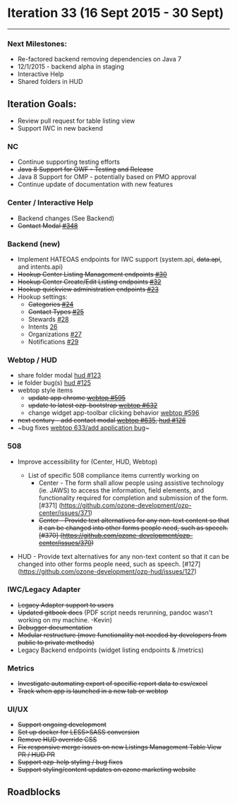 # Iteration 33 (16 Sept 2015 - 30 Sept)

*** 
### Next Milestones:
* Re-factored backend removing dependencies on Java 7
* 12/1/2015 - backend alpha in staging  
* Interactive Help
* Shared folders in HUD

## Iteration Goals:
* Review pull request for table listing view
* Support IWC in new backend


### NC
* Continue supporting testing efforts
* ~~Java 8 Support for OWF - Testing and Release~~
* Java 8 Support for OMP - potentially based on PMO approval
* Continue update of documentation with new features

### Center / Interactive Help
* Backend changes (See Backend)
* ~~Contact Modal [#348](https://github.com/ozone-development/ozp-center/issues/348)~~

### Backend (new)
* Implement HATEOAS endpoints for IWC support (system.api, ~~data.api~~, and intents.api)
* ~~Hookup Center Listing Management endpoints [#30](https://github.com/ozone-development/ozp-backend/issues/30)~~
* ~~Hookup Center Create/Edit Listing endpoints [#32](https://github.com/ozone-development/ozp-backend/issues/32)~~
* ~~Hookup quickview administration endpoints [#23](https://github.com/ozone-development/ozp-backend/issues/23)~~
* Hookup settings:
    * ~~Categories [#24](https://github.com/ozone-development/ozp-backend/issues/24)~~
    * ~~Contact Types [#25](https://github.com/ozone-development/ozp-backend/issues/25)~~
    * Stewards [#28](https://github.com/ozone-development/ozp-backend/issues/28)
    * Intents [26](https://github.com/ozone-development/ozp-backend/issues/26) 
    * Organizations [#27](https://github.com/ozone-development/ozp-backend/issues/27)
    * Notifications [#29](https://github.com/ozone-development/ozp-backend/issues/29)

### Webtop / HUD
* share folder modal [hud #123](https://github.com/ozone-development/ozp-hud/issues/123)
* ie folder bug(s) [hud #125](https://github.com/ozone-development/ozp-hud/issues/125)
* webtop style items
  * ~~update app chrome [webtop #595](https://github.com/ozone-development/ozp-webtop/issues/595)~~
  * ~~update to latest ozp-bootstrap [webtop #632](https://github.com/ozone-development/ozp-webtop/issues/632)~~
  * change widget app-toolbar clicking behavior [webtop #596](https://github.com/ozone-development/ozp-webtop/issues/596)
* ~~next century - add contact modal [webtop #635](https://github.com/ozone-development/ozp-webtop/issues/635), [hud #126](https://github.com/ozone-development/ozp-hud/issues/126)~~
* ~bug fixes [webtop 633/add application bug](https://github.com/ozone-development/ozp-hud/issues/633)~

### 508
* Improve accessibility for (Center, HUD, Webtop)

  * List of specific 508 compliance items currently working on
    * Center - The form shall allow people using assistive technology (ie. JAWS) to access the information, field elements, and functionality required for completion and submission of the form. [#371] (https://github.com/ozone-development/ozp-center/issues/371)
    * ~~Center - Provide text alternatives for any non-text content so that it can be changed into other forms people need, such as speech. [#370] (https://github.com/ozone-development/ozp-center/issues/370)~~

* HUD - Provide text alternatives for any non-text content so that it can be changed into other forms people need, such as speech. [#127] (https://github.com/ozone-development/ozp-hud/issues/127)

### IWC/Legacy Adapter
* ~~Legacy Adapter support to users~~
* ~~Updated gitbook docs~~ (PDF script needs rerunning, pandoc wasn't working on my machine. -Kevin)
* ~~Debugger documentation~~
* ~~Modular restructure (move functionality not needed by developers from public to private methods)~~
* Legacy Backend endpoints (widget listing endpoints & /metrics)

### Metrics
* ~~Investigate automating export of specific report data to csv/excel~~
* ~~Track when app is launched in a new tab or webtop~~

### UI/UX
* ~~Support ongoing development~~
* ~~Set up docker for LESS>SASS conversion~~
* ~~Remove HUD override CSS~~
* ~~Fix responsive merge issues on new Listings Management Table View PR / HUD PR~~
* ~~Support ozp-help styling / bug fixes~~
* ~~Support styling/content updates on ozone marketing website~~
  
## Roadblocks